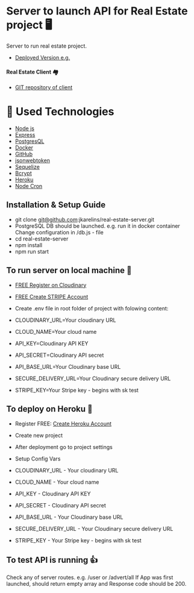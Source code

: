 # Server to launch API for Real Estate project 🖥️

Server to run real estate project.

- [Deployed Version e.g.](https://shielded-journey-92023.herokuapp.com/advert/all)

#### Real Estate Client 🏘️

- [GIT repository of client](https://github.com/jkarelins/real-estate-site#real-estate-react-client-%EF%B8%8F)

# 🤖 Used Technologies

- [Node js](https://nodejs.org/en/)
- [Express](https://expressjs.com/)
- [PostgresQL](https://www.postgresql.org/)
- [Docker](https://www.docker.com/)
- [GitHub](http://github.com)
- [jsonwebtoken](https://www.npmjs.com/package/jsonwebtoken)
- [Sequelize](https://sequelize.org/)
- [Bcrypt](https://www.npmjs.com/package/bcrypt)
- [Heroku](https://heroku.com)
- [Node Cron](https://www.npmjs.com/package/node-cron)

## Installation & Setup Guide

- git clone git@github.com:jkarelins/real-estate-server.git
- PostgreSQL DB should be launched.
  e.g. run it in docker container
  Change configuration in /db.js - file
- cd real-estate-server
- npm install
- npm run start

## To run server on local machine 🔌

- [FREE Register on Cloudinary](https://cloudinary.com/signup)
- [FREE Create STRIPE Account](https://dashboard.stripe.com/register)
- Create .env file in root folder of project with folowing content:

- CLOUDINARY_URL=Your cloudinary URL
- CLOUD_NAME=Your cloud name
- API_KEY=Cloudinary API KEY
- API_SECRET=Cloudinary API secret
- API_BASE_URL=Your Cloudinary base URL
- SECURE_DELIVERY_URL=Your Cloudinary secure delivery URL

- STRIPE_KEY=Your Stripe key - begins with sk test

## To deploy on Heroku 🔌

- Register FREE: [Create Heroku Account](https://signup.heroku.com/)
- Create new project
- After deployment go to project settings
- Setup Config Vars

- CLOUDINARY_URL - Your cloudinary URL
- CLOUD_NAME - Your cloud name
- API_KEY - Cloudinary API KEY
- API_SECRET - Cloudinary API secret
- API_BASE_URL - Your Cloudinary base URL
- SECURE_DELIVERY_URL - Your Cloudinary secure delivery URL

- STRIPE_KEY - Your Stripe key - begins with sk test

## To test API is running 👍

Check any of server routes. e.g. /user or /advert/all
If App was first launched, should return empty array and Response code should be 200.
